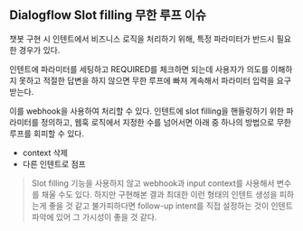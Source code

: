 ## Dialogflow Slot filling 무한 루프 이슈  

챗봇 구현 시 인텐트에서 비즈니스 로직을 처리하기 위해, 
특정 파라미터가 반드시 필요한 경우가 있다.  

인텐트에 파라미터를 세팅하고 REQUIRED를 체크하면 되는데 
사용자가 의도를 이해하지 못하고 적절한 답변을 하지 않으면 
무한 루프에 빠져 계속해서 파라미터 입력을 요구 받는다.  

이를 webhook을 사용하여 처리할 수 있다. 
인텐트에 slot filling을 핸들링하기 위한 파라미터를 정의하고, 
웹훅 로직에서 지정한 수를 넘어서면 아래 중 하나의 방법으로 무한루프를 회피할 수 있다.

- context 삭제
- 다른 인텐트로 점프

> Slot filling 기능을 사용하지 않고 webhook과 input context를 사용해서 변수를 채울 수도 있다.
> 하지만 구현해본 결과 최대한 이런 형태의 인텐트 생성을 피하는게 좋을 것 같고 
> 불가피하다면 follow-up intent를 직접 설정하는 것이 인텐트 파악에 있어 그 가시성이 좋을 것 같다.
